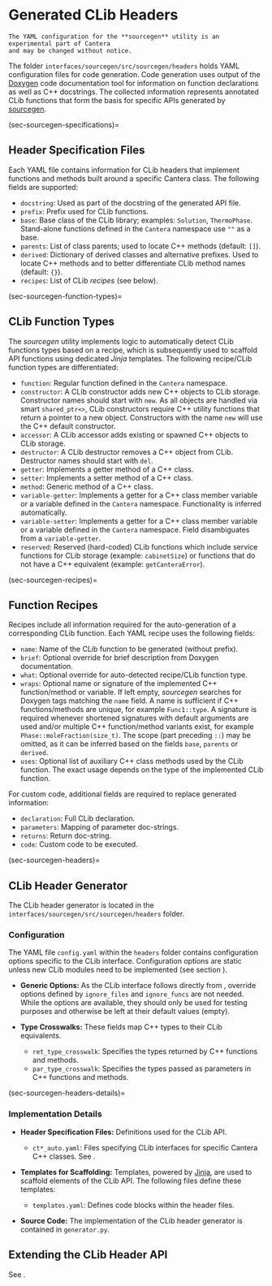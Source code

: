 # Generated CLib Headers

```{caution}
The YAML configuration for the **sourcegen** utility is an experimental part of Cantera
and may be changed without notice.
```

The folder `interfaces/sourcegen/src/sourcegen/headers` holds YAML configuration files
for code generation. Code generation uses output of the
[Doxygen](https://www.doxygen.org) code documentation tool for information on function
declarations as well as C++ docstrings. The collected information
represents annotated CLib functions that form the basis for specific APIs generated by
[sourcegen](sourcegen).

(sec-sourcegen-specifications)=
## Header Specification Files

Each YAML file contains information for CLib headers that implement functions and
methods built around a specific Cantera class. The following fields are supported:

- `docstring`: Used as part of the docstring of the generated API file.
- `prefix`: Prefix used for CLib functions.
- `base`: Base class of the CLib library; examples: `Solution`, `ThermoPhase`.
    Stand-alone functions defined in the `Cantera` namespace use `""` as a base.
- `parents`: List of class parents; used to locate C++ methods (default: `[]`).
- `derived`: Dictionary of derived classes and alternative prefixes. Used to locate C++
    methods and to better differentiate CLib method names (default: `{}`).
- `recipes`: List of CLib *recipes* (see below).

(sec-sourcegen-function-types)=
## CLib Function Types

The *sourcegen* utility implements logic to automatically detect CLib functions types
based on a recipe, which is subsequently used to scaffold API functions using dedicated
*Jinja* templates. The following recipe/CLib function types are differentiated:

- `function`: Regular function defined in the `Cantera` namespace.
- `constructor`: A CLib constructor adds new C++ objects to CLib storage. Constructor
    names should start with `new`. As all objects are handled via smart `shared_ptr<>`,
    CLib constructors require C++ utility functions that return a pointer to a new
    object. Constructors with the name `new` will use the C++ default constructor.
- `accessor`: A CLib accessor adds existing or spawned C++ objects to CLib storage.
- `destructor`: A CLib destructor removes a C++ object from CLib. Destructor names
    should start with `del`.
- `getter`: Implements a getter method of a C++ class.
- `setter`: Implements a setter method of a C++ class.
- `method`: Generic method of a C++ class.
- `variable-getter`: Implements a getter for a C++ class member variable or a variable
    defined in the `Cantera` namespace. Functionality is inferred automatically.
- `variable-setter`: Implements a getter for a C++ class member variable or a variable
    defined in the `Cantera` namespace. Field disambiguates from a `variable-getter`.
- `reserved`: Reserved (hard-coded) CLib functions which include service functions for
    CLib storage (example: `cabinetSize`) or functions that do not have
    a C++ equivalent (example: `getCanteraError`).

(sec-sourcegen-recipes)=
## Function Recipes

Recipes include all information required for the auto-generation of a corresponding
CLib function. Each YAML recipe uses the following fields:

- `name`: Name of the CLib function to be generated (without prefix).
- `brief`: Optional override for brief description from Doxygen documentation.
- `what`: Optional override for auto-detected recipe/CLib function type.
- `wraps`: Optional name or signature of the implemented C++ function/method or
    variable. If left empty, *sourcegen* searches for Doxygen tags matching the `name`
    field. A name is sufficient if C++ functions/methods are unique, for example
    `Func1::type`. A signature is required whenever shortened signatures with default
    arguments are used and/or multiple C++ function/method variants exist, for example
    `Phase::moleFraction(size_t)`. The scope (part preceding `::`) may be omitted, as
    it can be inferred based on the fields `base`, `parents` or `derived`.
- `uses`: Optional list of auxiliary C++ class methods used by the CLib function. The
    exact usage depends on the type of the implemented CLib function.

For custom code, additional fields are required to replace generated information:

- `declaration`: Full CLib declaration.
- `parameters`: Mapping of parameter doc-strings.
- `returns`: Return doc-string.
- `code`: Custom code to be executed.

(sec-sourcegen-headers)=
## CLib Header Generator

The CLib header generator is located in the `interfaces/sourcegen/src/sourcegen/headers`
folder.

### Configuration

The YAML file `config.yaml` within the `headers` folder contains configuration options
specific to the CLib interface. Configuration options are static unless new CLib
modules need to be implemented (see section [](sec-sourcegen-clib-extend)).

- **Generic Options:** As the CLib interface follows directly from
  [](sec-sourcegen-specifications), override options defined by `ignore_files` and
  `ignore_funcs` are not needed. While the options are available, they should only be
  used for testing purposes and otherwise be left at their default values (empty).

- **Type Crosswalks:** These fields map C++ types to their CLib equivalents.

    - `ret_type_crosswalk`: Specifies the types returned by C++ functions and methods.
    - `par_type_crosswalk`: Specifies the types passed as parameters in C++ functions
      and methods.

(sec-sourcegen-headers-details)=
### Implementation Details

- **Header Specification Files:** Definitions used for the CLib API.

    - `ct*_auto.yaml`: Files specifying CLib interfaces for specific Cantera C++
      classes. See [](sec-sourcegen-specifications).

- **Templates for Scaffolding:** Templates, powered by
  [Jinja](https://jinja.palletsprojects.com), are used to scaffold elements of the CLib
  API. The following files define these templates:

    - `templates.yaml`: Defines code blocks within the header files.

- **Source Code:** The implementation of the CLib header generator is contained in
  `generator.py`.

## Extending the CLib Header API

See [](sec-sourcegen-clib-extend).
